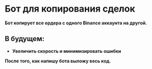 # Бот для копирования сделок

**Бот копирует все ордера с одного Binance аккаунта на другой.**

## В будущем:

* **Увеличить скорость и минимизировать ошибки**

**После того, как напишу бота выложу весь код.**
